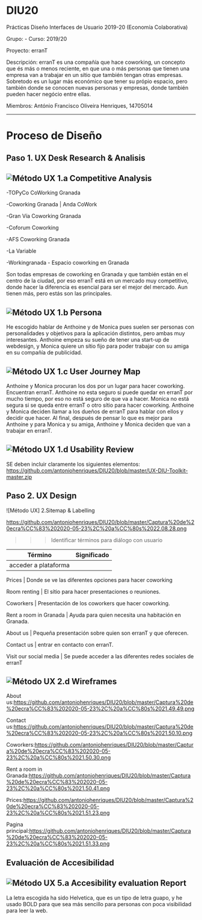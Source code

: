 # DIU20
Prácticas Diseño Interfaces de Usuario 2019-20 (Economía Colaborativa) 

Grupo: - Curso: 2019/20 

Proyecto: erranT

Descripción: erranT es una compañía que hace coworking, un concepto que és más o menos reciente, en que una o más personas que tienen una empresa van a trabajar en un sítio que también tengan otras empresas. Sobretodo es un lugar más económico que tener su própio espacio, pero también donde se conocen nuevas personas y empresas, donde también pueden hacer negócio entre ellas.


Miembros:
António Francisco Oliveira Henriques, 14705014

----- 


# Proceso de Diseño 

## Paso 1. UX Desk Research & Analisis 

![Método UX](img/Competitive.png) 1.a Competitive Analysis
-----
 
-TOPyCo CoWorking Granada

-Coworking Granada | Anda CoWork

-Gran Vía Coworking Granada

-Coforum Coworking

-AFS Coworking Granada

-La Variable

-Workingranada - Espacio coworking en Granada

Son todas empresas de coworking en Granada y que también están en el centro de la ciudad, por eso erranT está en un mercado muy competitivo, donde hacer la diferencia es esencial para ser el mejor del mercado.
Aun tienen más, pero estás son las principales.


![Método UX](img/Persona.png) 1.b Persona
-----
He escogido hablar de Anthoine y de Monica pues suelen ser personas con personalidades y objetivos para la aplicación distintos, pero ambas muy interesantes. Anthoine empeza su sueño de tener una start-up de webdesign, y Monica quiere un sítio fijo para poder trabajar con su amiga en su compañía de publicidad.


![Método UX](img/JourneyMap.png) 1.c User Journey Map
----

Anthoine y Monica procuran los dos por un lugar para hacer coworking. Encuentran erranT. Anthoine no esta seguro si puede quedar en erranT por mucho tiempo, por eso no está seguro de que va a hacer. Monica no está segura si se queda entre erranT o otro sítio para hacer coworking. Anthoine y Monica deciden llamar a los dueños de erranT para hablar con ellos y decidir que hacer. Al final, después de pensar lo que es mejor para Anthoine y para Monica y su amiga, Anthoine y Monica deciden que van a trabajar en erranT.

![Método UX](img/usabilityReview.png) 1.d Usability Review
----
SE deben incluir claramente los siguientes elementos: https://github.com/antoniohenriques/DIU20/blob/master/UX-DIU-Toolkit-master.zip


## Paso 2. UX Design  

![Método UX] 2.Sitemap & Labelling

https://github.com/antoniohenriques/DIU20/blob/master/Captura%20de%20ecra%CC%83%202020-05-23%2C%20a%CC%80s%2022.08.28.png


>>> Identificar términos para diálogo con usuario  

Término | Significado     
| ------------- | -------
| acceder a plataforma

Prices                 | Donde se ve las diferentes opciones para hacer coworking
  
Room renting           | El sítio para hacer presentaciones o reuniones.
  
  Coworkers              | Presentación de los coworkers que hacer coworking.
  
  Rent a room in Granada | Ayuda para quien necesita una habitación en Granada.
  
  About us               | Pequeña presentación sobre quien son erranT y que oferecen.
  
  Contact us             | entrar en contacto con erranT.
  
  Visit our social media | Se puede acceder a las diferentes redes sociales de erranT
  

![Método UX](img/Wireframes.png) 2.d Wireframes
-----
About us:https://github.com/antoniohenriques/DIU20/blob/master/Captura%20de%20ecra%CC%83%202020-05-23%2C%20a%CC%80s%2021.49.49.png

Contact us:https://github.com/antoniohenriques/DIU20/blob/master/Captura%20de%20ecra%CC%83%202020-05-23%2C%20a%CC%80s%2021.50.10.png

Coworkers:https://github.com/antoniohenriques/DIU20/blob/master/Captura%20de%20ecra%CC%83%202020-05-23%2C%20a%CC%80s%2021.50.30.png

Rent a room in Granada:https://github.com/antoniohenriques/DIU20/blob/master/Captura%20de%20ecra%CC%83%202020-05-23%2C%20a%CC%80s%2021.50.41.png

Prices:https://github.com/antoniohenriques/DIU20/blob/master/Captura%20de%20ecra%CC%83%202020-05-23%2C%20a%CC%80s%2021.51.23.png

Pagina principal:https://github.com/antoniohenriques/DIU20/blob/master/Captura%20de%20ecra%CC%83%202020-05-23%2C%20a%CC%80s%2021.51.33.png


##  Evaluación de Accesibilidad  


![Método UX](img/Accesibility.png)  5.a Accesibility evaluation Report
----
La letra escogida ha sido Helvetica, que es un tipo de letra guapo, y he usado BOLD para que sea más sencillo para personas con poca visibilidad para leer la web.







